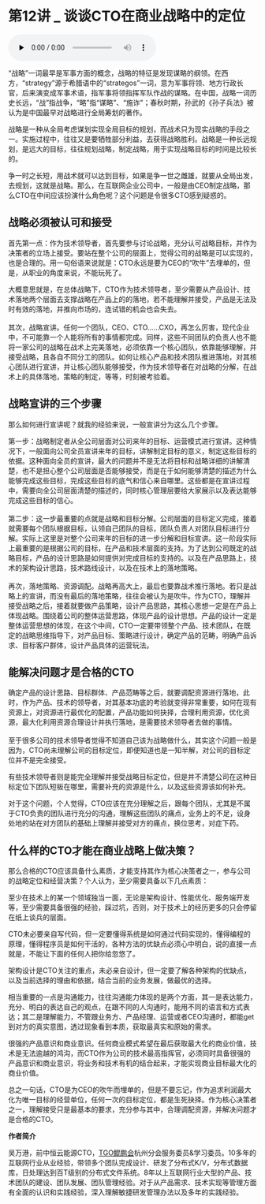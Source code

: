 # 第12讲 _ 谈谈CTO在商业战略中的定位

<audio id="audio" title="第12讲 | 谈谈CTO在商业战略中的定位" controls="" preload="none"><source id="mp3" src="https://static001.geekbang.org/resource/audio/ac/56/ac706040707c6f4d02b3b5a1c9a52f56.mp3"></audio>

“战略”一词最早是军事方面的概念，战略的特征是发现谋略的纲领。在西方，“strategy”源于希腊语中的“strategos”一词，意为军事将领、地方行政长官，后来演变成军事术语，指军事将领指挥军队作战的谋略。在中国，战略一词历史长远，“战”指战争，“略”指“谋略”、“施诈&quot;；春秋时期，孙武的《孙子兵法》被认为是中国最早对战略进行全局筹划的著作。

战略是一种从全局考虑谋划实现全局目标的规划，而战术只为现实战略的手段之一。实施过程中，往往又是要牺牲部分利益，去获得战略胜利。战略是一种长远规划，是远大的目标，往往规划战略，制定战略，用于实现战略目标的时间是比较长的。

争一时之长短，用战术就可以达到目标，如果是争一世之雌雄，就要从全局出发，去规划，这就是战略。那么，在互联网企业公司中，一般是由CEO制定战略，那么CTO在中间应该扮演什么角色呢？这个问题是令很多CTO感到疑惑的。

## 战略必须被认可和接受

首先第一点：作为技术领导者，首先要参与讨论战略，充分认可战略目标，并作为决策者的立场上接受。要站在整个公司的层面上，觉得公司的战略是可以实现的，也是合理的。用一句俗语来说就是：CTO永远是要为CEO的“吹牛”去埋单的，但是，从职业的角度来说，不能玩死了。

大概意思就是，在总体战略下，CTO作为技术领导者，至少需要从产品设计、技术落地两个层面去支撑战略在产品上的的落地，若不能理解并接受，产品是无法及时有效的落地，并推向市场的，连试错的机会也会失去。<br />
 <br />
其次，战略宣讲。任何一个团队，CEO、CTO……CXO，再怎么厉害，现代企业中，不可能靠一个人能将所有的事情都完成。同样，这些不同团队的负责人也不能将一家公司的战略在战术上完美落地，必须依靠一个核心团队，依靠能够理解，并接受战略，且各自不同分工的团队。如何让核心产品和技术团队推进落地，对其核心团队进行宣讲，并让核心团队能够接受，作为技术领导者在对战略的分解，在战术上的具体落地，策略的制定，等等，时刻被考验着。

## 战略宣讲的三个步骤

那么如何进行宣讲呢？就我的经验来说，一般宣讲分为这么几个步骤。

第一步：战略制定者从全公司层面对公司来年的目标、运营模式进行宣讲。这种情况下，一般面向公司全员宣讲来年的目标，讲解制定目标的意义，制定这些目标的依据。这种面向全员的宣讲，最大的问题并不是无法将目标和战略详细的讲解清楚，也不是担心整个公司层面是否能够接受，而是在于如何能够清楚的描述为什么能够完成这些目标，完成这些目标的底气和信心来自哪里。这些都是在宣讲过程中，需要向全公司层面清楚的描述的，同时核心管理层要给大家展示以及表达能够完成这些目标的信心。<br />
 <br />
第二步：这一步最重要的点就是战略和目标分解。公司层面的目标定义完成，接着就需要每个团队根据目标，认领自己团队的目标，团队负责人对团队目标进行分解。实际上这里是对整个公司来年的目标的进一步分解和目标宣讲。这一阶段实际上最重要的是根据公司的目标，在产品和技术层面的支持。为了达到公司既定的战略目标，产品的设计思路是如何提供对完成目标的支持的。以及在产品思路上，技术的架构设计思路，技术路线设计，以及在技术上的落地策略。<br />
 <br />
再次，落地策略、资源调配。战略再高大上，最后也要靠战术推行落地。若只是战略上的宣讲，而没有最后的落地策略，往往会被认为是吹牛。作为CTO，理解并接受战略之后，接着就要做产品策略，设计产品思路，其核心思想一定是在产品上体现战略。围绕着公司的整体运营思路，体现产品的设计思想。产品的设计一定是整体运营思想的体现，在这个中间，CTO一定要带领整个产品、技术团队，在既定的战略思维指导下，对产品目标、策略进行设计，确定产品的范畴，明确产品诉求、目标客户群体，设计产品具体的运营玩法。

## 能解决问题才是合格的CTO

确定产品的设计思路、目标群体、产品范畴等之后，就要调配资源进行落地，此时，作为产品、技术的领导者，对其基本功底的考验就变得非常重要，如何在现有资源上，对资源进行最优化的配置，产品功能如何抉择，合理利用资源，优化资源，最大化利用资源合理设计并执行落地，是需要技术领导者去做的事情。<br />
 <br />
至于很多公司的技术领导者觉得不知道自己该为战略做什么，其实这个问题一般是因为，CTO尚未理解公司的目标定位，即便知道也是一知半解，对公司的目标定位并不是完全接受。

有些技术领导者则是能完全理解并接受战略目标定位，但是并不清楚公司在这种目标定位下团队短板在哪里，需要补充的资源是什么，以及这些资源该如何补充。

对于这个问题，个人觉得，CTO应该在充分理解之后，跟每个团队，尤其是不属于CTO负责的团队进行充分的沟通，理解这些团队的痛点，业务上的不足，设身处地的站在对方团队的基础上理解并接受对方的痛点，换位思考，对症下药。

## 什么样的CTO才能在商业战略上做决策？

那么合格的CTO应该具备什么素质，才能支持其作为核心决策者之一，参与公司的战略定位和经营决策？个人认为，至少需要具备以下几点素质：

至少在技术上的某一个领域独当一面，无论是架构设计、性能优化、服务端开发等，至少需要具备很强的经验，踩过坑，否则，对于技术上的经历更多的只会停留在纸上谈兵的层面。

CTO未必要亲自写代码，但一定要懂得系统是如何通过代码实现的，懂得编程的原理，懂得程序员是如何干活的，各种方法的优缺点必须心中明白，说的直接一点就是，不能让下面的任何人把你给忽悠了。

架构设计是CTO关注的重点，未必亲自设计，但一定要了解各种架构的优缺点，以及当前选择的理由和依据，结合当前的业务发展，做最优的选择。

相当重要的一点是沟通能力，往往沟通能力体现的是两个方面，其一是表达能力，充分、明白的表达自己的观点，在跟不同的人沟通时，能用不同的语言和方式表达；其二是理解能力，不管跟业务方、产品经理、运营或者CEO沟通时，都能get到对方的真实意图，透过现象看到本质，获取最真实和原始的需求。

很强的产品意识和商业意识。任何商业模式希望在最后获取最大化的商业价值，技术是无法逾越的鸿沟，而CTO作为公司的技术最高指挥官，必须同时具备很强的产品意识和商业意识，将业务和技术有机的结合起来，才能实现商业目标最大化的商业价值。

总之一句话，CTO是为CEO的吹牛而埋单的，但是不要忘记，作为追求利润最大化为唯一目标的经营单位，任何一次的目标定位，都是生死抉择。作为核心决策者之一，理解接受只是最基本的要求，充分参与其中，合理调配资源，并解决问题才是合格的CTO。

****作者简介****

吴万港，前中恒云能源CTO，[TGO鲲鹏会](http://tgo.geekbang.org)杭州分会服务委员&amp;学习委员。10多年的互联网行业从业经验，带领多个团队完成设计、研发了分布式K/V，分布式数据库，日处理达到百T级别的分布式文件系统。8年以上互联网行业大型的产品、技术团队的建设、团队发展、团队管理经验。对于从产品需求、技术实现等管理方面有全面的认识和实践经验，深入理解敏捷研发管理办法以及多年的实践经验。


